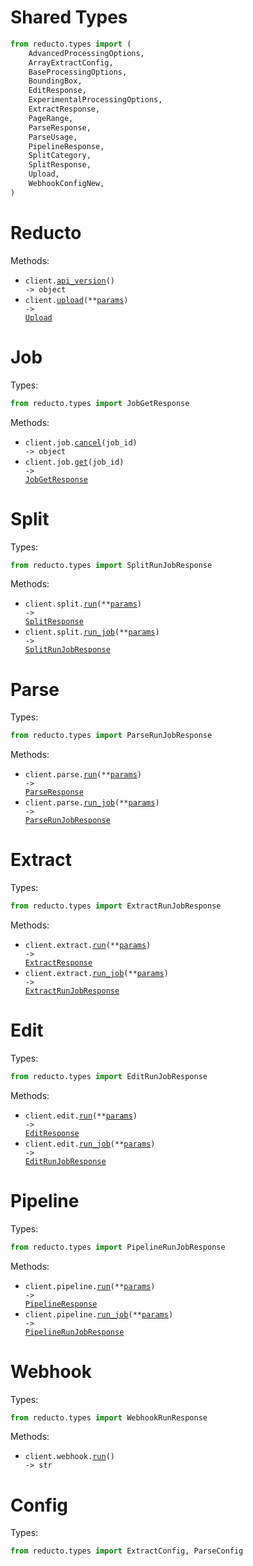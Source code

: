 # Shared Types

```python
from reducto.types import (
    AdvancedProcessingOptions,
    ArrayExtractConfig,
    BaseProcessingOptions,
    BoundingBox,
    EditResponse,
    ExperimentalProcessingOptions,
    ExtractResponse,
    PageRange,
    ParseResponse,
    ParseUsage,
    PipelineResponse,
    SplitCategory,
    SplitResponse,
    Upload,
    WebhookConfigNew,
)
```

# Reducto

Methods:

- <code title="get /version">client.<a href="./src/reducto/_client.py">api_version</a>() -> object</code>
- <code title="post /upload">client.<a href="./src/reducto/_client.py">upload</a>(\*\*<a href="src/reducto/types/client_upload_params.py">params</a>) -> <a href="./src/reducto/types/shared/upload.py">Upload</a></code>

# Job

Types:

```python
from reducto.types import JobGetResponse
```

Methods:

- <code title="post /cancel/{job_id}">client.job.<a href="./src/reducto/resources/job.py">cancel</a>(job_id) -> object</code>
- <code title="get /job/{job_id}">client.job.<a href="./src/reducto/resources/job.py">get</a>(job_id) -> <a href="./src/reducto/types/job_get_response.py">JobGetResponse</a></code>

# Split

Types:

```python
from reducto.types import SplitRunJobResponse
```

Methods:

- <code title="post /split">client.split.<a href="./src/reducto/resources/split.py">run</a>(\*\*<a href="src/reducto/types/split_run_params.py">params</a>) -> <a href="./src/reducto/types/shared/split_response.py">SplitResponse</a></code>
- <code title="post /split_async">client.split.<a href="./src/reducto/resources/split.py">run_job</a>(\*\*<a href="src/reducto/types/split_run_job_params.py">params</a>) -> <a href="./src/reducto/types/split_run_job_response.py">SplitRunJobResponse</a></code>

# Parse

Types:

```python
from reducto.types import ParseRunJobResponse
```

Methods:

- <code title="post /parse">client.parse.<a href="./src/reducto/resources/parse.py">run</a>(\*\*<a href="src/reducto/types/parse_run_params.py">params</a>) -> <a href="./src/reducto/types/shared/parse_response.py">ParseResponse</a></code>
- <code title="post /parse_async">client.parse.<a href="./src/reducto/resources/parse.py">run_job</a>(\*\*<a href="src/reducto/types/parse_run_job_params.py">params</a>) -> <a href="./src/reducto/types/parse_run_job_response.py">ParseRunJobResponse</a></code>

# Extract

Types:

```python
from reducto.types import ExtractRunJobResponse
```

Methods:

- <code title="post /extract">client.extract.<a href="./src/reducto/resources/extract.py">run</a>(\*\*<a href="src/reducto/types/extract_run_params.py">params</a>) -> <a href="./src/reducto/types/shared/extract_response.py">ExtractResponse</a></code>
- <code title="post /extract_async">client.extract.<a href="./src/reducto/resources/extract.py">run_job</a>(\*\*<a href="src/reducto/types/extract_run_job_params.py">params</a>) -> <a href="./src/reducto/types/extract_run_job_response.py">ExtractRunJobResponse</a></code>

# Edit

Types:

```python
from reducto.types import EditRunJobResponse
```

Methods:

- <code title="post /edit">client.edit.<a href="./src/reducto/resources/edit.py">run</a>(\*\*<a href="src/reducto/types/edit_run_params.py">params</a>) -> <a href="./src/reducto/types/shared/edit_response.py">EditResponse</a></code>
- <code title="post /edit_async">client.edit.<a href="./src/reducto/resources/edit.py">run_job</a>(\*\*<a href="src/reducto/types/edit_run_job_params.py">params</a>) -> <a href="./src/reducto/types/edit_run_job_response.py">EditRunJobResponse</a></code>

# Pipeline

Types:

```python
from reducto.types import PipelineRunJobResponse
```

Methods:

- <code title="post /pipeline">client.pipeline.<a href="./src/reducto/resources/pipeline.py">run</a>(\*\*<a href="src/reducto/types/pipeline_run_params.py">params</a>) -> <a href="./src/reducto/types/shared/pipeline_response.py">PipelineResponse</a></code>
- <code title="post /pipeline_async">client.pipeline.<a href="./src/reducto/resources/pipeline.py">run_job</a>(\*\*<a href="src/reducto/types/pipeline_run_job_params.py">params</a>) -> <a href="./src/reducto/types/pipeline_run_job_response.py">PipelineRunJobResponse</a></code>

# Webhook

Types:

```python
from reducto.types import WebhookRunResponse
```

Methods:

- <code title="post /configure_webhook">client.webhook.<a href="./src/reducto/resources/webhook.py">run</a>() -> str</code>

# Config

Types:

```python
from reducto.types import ExtractConfig, ParseConfig
```
